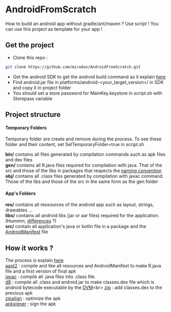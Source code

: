 # AndroidFromScratch
How to build an android app without gradle/ant/maven ? Use script !
You can use this project as template for your app !

## Get the project
- Clone this repo : 
```bash
git clone https://github.com/miradox/AndroidFromScratch.git
```
 - Get the android SDK to get the android build command as it explain [here](https://medium.com/michael-wallace/how-to-install-android-sdk-and-setup-avd-emulator-without-android-studio-aeb55c014264)
 - Find android.jar file in platforms/android-<your_target_version>/ in SDK and copy it in project folder
 - You should set a store password for MainKey.keystore in script.sh with Storepass variable 

## Project structure

#### Temporary Folders 

Temporary folder are create and remove during the process. To see these folder and their content, set SetTemporaryFolder=true in script.sh

**bin/** contains all files generated by compilation commands such as apk files and dex files<br>
**gen/** contains all R.java files required for compilation with java. That of the src and those of the libs in packages that respects the [naming convention](https://en.wikipedia.org/wiki/Java_package#Package_naming_conventions)<br>
**obj/** contains all .class files generated by compilation with javac command. Those of the libs and those of the src in the same form as the gen folder<br>

#### App's Folders

**res/** contains all ressources of the android app such as layout, strings, drawables ...<br>
**libs/** contains all android libs (jar or aar files) required for the application. (Hummm, [differences](https://stackoverflow.com/questions/23915619/android-archive-library-aar-vs-standard-jar) ?)<br>
**src/** contain all application's java or kotlin file in a package  and the [AndroidManifest](https://developer.android.com/guide/topics/manifest/manifest-intro) file<br>

## How it works ?
The process is explain [here](https://stackoverflow.com/questions/41132753/how-can-i-build-an-android-apk-without-gradle-on-the-command-line)<br>
[aapt2](https://developer.android.com/studio/command-line/aapt2) : compile and like all resources and AndroidManifest to make R.java file and a first version of final apk<br>
[javac](https://docs.oracle.com/javase/7/docs/technotes/tools/windows/javac.html) : compile all .java files into .class file.<br>
[d8](https://developer.android.com/studio/command-line/d8) : compile all .class and android.jar to make classes.dex file which is android bytecode executable by the [DVM](https://fr.wikipedia.org/wiki/Dalvik_(machine_virtuelle))<br>
[zip](http://infozip.sourceforge.net/Zip.html) : add classes.dex to the previous apk<br>
[zipalign](https://developer.android.com/studio/command-line/zipalign) : optimize the apk<br>
[apksigner](https://developer.android.com/studio/command-line/apksigner) : sign the apk<br>


